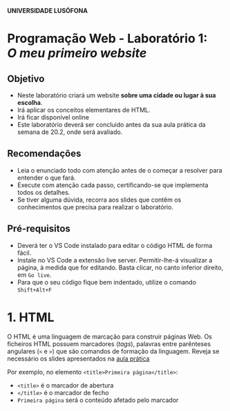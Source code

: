 **UNIVERSIDADE LUSÓFONA**

# Programação Web - Laboratório 1: <br>*O meu primeiro website* 

## Objetivo
* Neste laboratório criará um website **sobre uma cidade ou lugar à sua escolha**.
* Irá aplicar os conceitos elementares de HTML.
* Irá ficar disponível online
* Este laboratório deverá ser concluido antes da sua aula prática da semana de 20.2, onde será avaliado. 

## Recomendações
* Leia o enunciado todo com atenção antes de o começar a resolver para entender o que fará.
* Execute com atenção cada passo, certificando-se que implementa todos os detalhes.  
* Se tiver alguma dúvida, recorra aos slides que contêm os conhecimentos que precisa para realizar o laboratório.

## Pré-requisitos
* Deverá ter o VS Code instalado para editar o código HTML de forma fácil.
* Instale no VS Code a extensão live server. Permitir-lhe-á visualizar a página, à medida que for editando. Basta clicar, no canto inferior direito, em `Go live`.
* Para que o seu código fique bem indentado, utilize o comando `Shift+Alt+F`

# 1. HTML

O HTML é uma linguagem de marcação para construir páginas Web. Os ficheiros HTML possuem marcadores (*tags*), palavras entre parênteses angulares (`<` e `>`) que são comandos de formação da linguagem. Reveja se necessário os slides apresentados na [aula prática](https://github.com/ULHT-PW/pw23-lab1/files/10727143/pw-lab1.pdf)

Por exemplo, no elemento `<title>Primeira página</title>`:
* `<title>` é o marcador de abertura
* `</title>` é o marcador de fecho
* `Primeira página` será o conteúdo afetado pelo marcador <title>, que neste caso especificará o título da barra de navegação.

<details>
 
 <summary>Marcadores usados neste laboratório</summary>

 Neste laboratório utilizará vários marcadores:
* `<h1>` = marcador que define um titulo - heading1 (`<h2>` um subtítulo, `<h3>` um subsubtítulo, ...)
* `<p>` = marcador que define um parágrafo
* `<ul>` = marcador que define uma lista não numerada (`<ol>` para lista numerada)
* `<li>` = marcador que define uma linha
* `<img>` = marcador que define uma imagem
* `<a>` = marcador de âncora para hiperlink, especificado como valor do atributo `href` 
* `<table>` = marcador que define uma tabela
* `<tr>` = marcador que define uma linha (*table row, tr*) duma tabela
* `<td>` = marcador que define uma célula (*table data, td*) duma tabela

Dentro de um marcador podem ser especificados pares de `atributo="valor"`. Os atributos modificam os resultados padrões dos elementos e os valores caracterizam essa mudança. Utilizará os seguintes atributos:
* `src` = atributo que define o nome do ficheiro com a imagem
* `href`= atributo que define o URL da hiperligação

</details>


# 2. A minha primeira página HTML 😀 

Fará neste laboratório um website sobre uma cidade do mundo à sua escolha que goste. Deverá congregar várias informações sobre esta conforme indicado ao longo do laboratório. 

1. crie uma pasta `lab1` e abra-a com o VSCode.  

2. crie o ficheiro `index.html`, inserindo as seguintes partes elementares de qualquer ficheiro HTML:

![image](https://user-images.githubusercontent.com/42048382/218617086-1675ad42-c35a-4ee3-aabb-0be3e40218bb.png)

3. Dentro do elemento `<head>` insira os seguintes elementos:
    1. `<title>`, com o nome da cidade escolhida, que especificaráo título da barra do navegador. 
    2. `<meta charset="utf-8">`, metadado (meta) que especifica que a página utiliza UTF-8 como codificação de carateres, em vez de ASCII. Isso permite inserir emojis e carateres não ASCII tipo ç, ã, õ. 
    3. nome do autor do site, descrição do conteudo do site, e palavras chave: 
        * `<meta name="author" content="Ana Maria">`
        * `<meta name="description" content="Website sobre Lisboa">`
        * `<meta name="keywords" content="palavras chave">`

4. No corpo principal, `<body>`: 
    1.	insira um elemento `<h1>` com o nome da cidade.
    2.	Procure no Google uma imagem que goste da cidade. 
    3. Edite-a com o Paint. Redimensione-a proporcionalmente para que tenha 300px de largura. 
    3. Guarde a imagem numa nova pasta `images`. 
    4. Insira a imagem usando a etiqueta `<img>`. Especifique no atributo `src` o caminho até ao ficheiro.
    5.	Insira, depois da imagem, uma quebra de linha, elemento `<br>`, pois o elemento `<img>` não introduz uma quebra de linha.
    6. Insira por baixo um titulo `<h2>` com a palavra Introdução 
    7. Escreva uma frase sobre a cidade.

 ![image](https://user-images.githubusercontent.com/42048382/218616647-c7377b2e-e9d3-48de-8310-8eb047647970.png)
 
A sua página está pronta!   
1. visualize a sua pagina, clicando diretamente no ficheiro HTML na pasta. O seu browser abrirá e renderizará a página.
2. visualize a sua pagina, clicando no canto inferionr direito em "Go live". Deixe sempre aberto. Todas as alterações que for  fazendo serão automaticamente refrescadas.
    
Está ligeiramente diferente da imagem a cima, pois falta inserir os hiperlinks.

# 3. Mais páginas para o meu website! 🥳

Irá agora criar várias páginas interligadas, como no [slides 15](https://github.com/ULHT-PW/pw23-lab1/files/10727143/pw-lab1.pdf#page=15) da aula prática.

1. Crie o menu depois da imagem e etiqueta `<br>`. Num `<p>` coloque 4 hiperlinks `<a>` para as páginas do seu site: Introdução, Localização, Multimédia, Informações. 

![image](https://user-images.githubusercontent.com/42048382/218616401-14dcee38-e524-42bd-ad50-773df147a1be.png)


2.	Crie 4 copias do ficheiro index.html que criou. 
3.	Altere os nomes dos ficheiros para ter os seguintes: index.html, local.html, multimedia.html, info.html (atenção que os nomes dos ficheiros HTML  deverão estar em minúsculas, sem espaços, acentos ou carateres especiais)
4.	Em cada ficheiro, no menu, ponha a negrito a palavra a que corresponde a página. Para pôr a negrito colocque a etiqueta `b`em volta do hiperlink devido.
5. Adeque o título `<h3>Introdução</h3>` ao nome da página.
6. Abra o ficheiro index, e verifique que os hiperlinks funcionam. 
Tem agora criado o seu website! Agora irá preencher cada página com conteúdos.
    
# 4. Site online em 10 passos! ☁

1. Crie uma conta em [www.pythonanywhere.com](https://www.pythonanywhere.com/). O username que escolher será o nome do seu dominio (username.pythonanywhere.com). 
![image](https://user-images.githubusercontent.com/42048382/218605220-87f17a31-df30-45c9-941a-812145bcbfd7.png)
2. No menu superior, clique em "Web" e depois em  "Add a new web app"
3. Clique em "Manual configuration"
4. Escolha "Python 3.10"
5. No menu superior, clique em "Files"
6. crie uma pasta intitulada "web"
7. Carregue nessa pasta todos os ficheiros do seu website
8. No menu superior, clique em "Web"
9. Clique no botão verde "Reload ...."
10. Clique no seu dominio. O seu site está online 🥳
    
Continue a editar no VS Code o seu website. No final, carregará os ficheiros finalizados. 
    
# 5. Página Introdução 🏕

Na pagina `index.html` insira, por debaixo da frase que escreveu sobre a cidade crie:

1. De seguida, num novo parágrafo `<p>` apresente o seu website, criando uma lista não numerada com a etiqueta `<ol>` e várias linhas `<li>`. Em cada linha apresente cada página do seu site em poucas palavras, incluindo numa palavra chave um link para essa página, com o elemento `<a>`.

2. Crie uma [wordcloud](https://www.wordclouds.com/) com base em palavras que associa à cidade. 
    1. Clique em wordlist e Edit, prima no botão para apagar as palavras existentes.
    2. Adicione palavras que estejam associadas à cidade. 
    3. Ponha peso 10 no nome da cidade para que esta fique com maior destaque. 
    4. Pode escolher uma forma (shape), fonte (font), cores (use um fundo branco). 
    5. Descarregue a imagem, e formate-a com o Paint por forma a que tenha largura de 300px como a fotografia da cidade. 
    6. Guarde a imagem na pasta `/images`
    6. Insira-a como uma `<img>` por debaixo da lista.

# 6. Página Localização 🗺

Na página `local.html`:
1. Insira um pequeno parágrafo que descreva a localização da ciadade (continente, país), assim como algumas informações geográficas destas.
2.	Insira por baixo um mapa do Google Maps do lugar. Para tal: 
    a. procure a cidade no website www.google.pt/maps
    b. Faça um zoom que considera apropriado
    c. clique em “partilhar” e na opção “incorporar mapa” 
    d. Selecione tamanho pequeno
    e. copie o código HTML resultante, `<iframe src=… >`
    f. insira esse código HTML na sua pagina HTML
    g. acerte a dimensão da janela.


# 7. Página Multimédia 🎬

Na página `multimedia.html` crie:
1. Pesquise no Youtube por um video sobre a cidade escolhida e insira-o na sua página recorrendo à opção "partilhar" e escolhendo "embeded". Será um elemento ìframe`.


# 8. Página Informações ℹ

Na página `info.html`:
1. Crie uma frase a introduzir uma tabela de informações a compilar sobre a cidade.	
2. Crie uma `<table>` com dados à sua escolha sobre a cidade escolhida (consulte, e.g., Wikipedia).
    
# 9. Site atualizado online!

1. Na aplicação [pythonanywhere](https://www.pythonanywhere.com/), clique em "Files"
7. Carregue pasta todos os ficheiros do seu website, pois muitos foram modificados
8. No menu superior, clique em "Web"
9. Clique no botão verde "Reload ...."
10. Clique no seu dominio. O seu site está online 🥳
    
 
# 10. Fim 🎉

Submeta o domínio da sua aplicação no Moodle até à sua próxima aula prática

Esperamos que tenha gostado de aplicar os conhecimentos de HTML fazendo um primeiro website &#127760;!

